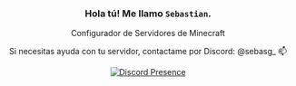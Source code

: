 <div align="center">

### Hola tú! Me llamo `Sebastian`.

Configurador de Servidores de Minecraft
 
Si necesitas ayuda con tu servidor, contactame por Discord: @sebasg_ :mailbox:

</p>
<p align="center">
  <a href="https://discord.com/users/520724581443567617" target="_blank" rel="nofollow">
    <img align="center" src="https://lanyard-profile-readme.vercel.app/api/520724581443567617?&animated=true&borderRadius=30px&idleMessage=Nothing..." alt="Discord Presence">
  </a>
</p>
